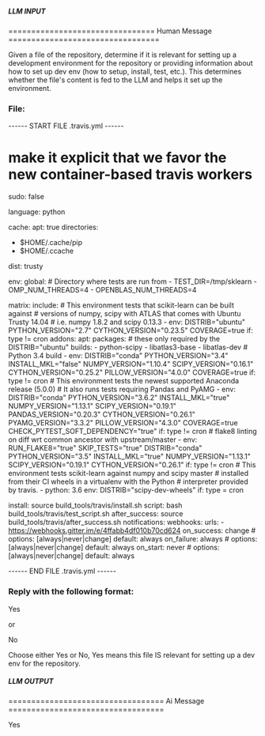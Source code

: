 ##### LLM INPUT #####
================================ Human Message =================================

Given a file of the repository, determine if it is relevant for setting up a development environment for the repository or providing information about how to set up dev env (how to setup, install, test, etc.). This determines whether the file's content is fed to the LLM and helps it set up the environment.

### File:
------ START FILE .travis.yml ------
# make it explicit that we favor the new container-based travis workers
sudo: false

language: python

cache:
  apt: true
  directories:
  - $HOME/.cache/pip
  - $HOME/.ccache

dist: trusty

env:
  global:
    # Directory where tests are run from
    - TEST_DIR=/tmp/sklearn
    - OMP_NUM_THREADS=4
    - OPENBLAS_NUM_THREADS=4

matrix:
  include:
    # This environment tests that scikit-learn can be built against
    # versions of numpy, scipy with ATLAS that comes with Ubuntu Trusty 14.04
    # i.e. numpy 1.8.2 and scipy 0.13.3
    - env: DISTRIB="ubuntu" PYTHON_VERSION="2.7" CYTHON_VERSION="0.23.5"
           COVERAGE=true
      if: type != cron
      addons:
        apt:
          packages:
            # these only required by the DISTRIB="ubuntu" builds:
            - python-scipy
            - libatlas3-base
            - libatlas-dev
    # Python 3.4 build
    - env: DISTRIB="conda" PYTHON_VERSION="3.4" INSTALL_MKL="false"
           NUMPY_VERSION="1.10.4" SCIPY_VERSION="0.16.1" CYTHON_VERSION="0.25.2"
           PILLOW_VERSION="4.0.0" COVERAGE=true
      if: type != cron
    # This environment tests the newest supported Anaconda release (5.0.0)
    # It also runs tests requiring Pandas and PyAMG
    - env: DISTRIB="conda" PYTHON_VERSION="3.6.2" INSTALL_MKL="true"
           NUMPY_VERSION="1.13.1" SCIPY_VERSION="0.19.1" PANDAS_VERSION="0.20.3"
           CYTHON_VERSION="0.26.1" PYAMG_VERSION="3.3.2" PILLOW_VERSION="4.3.0"
           COVERAGE=true CHECK_PYTEST_SOFT_DEPENDENCY="true"
      if: type != cron
    # flake8 linting on diff wrt common ancestor with upstream/master
    - env: RUN_FLAKE8="true" SKIP_TESTS="true"
           DISTRIB="conda" PYTHON_VERSION="3.5" INSTALL_MKL="true"
           NUMPY_VERSION="1.13.1" SCIPY_VERSION="0.19.1"
           CYTHON_VERSION="0.26.1"
      if: type != cron
    # This environment tests scikit-learn against numpy and scipy master
    # installed from their CI wheels in a virtualenv with the Python
    # interpreter provided by travis.
    -  python: 3.6
       env: DISTRIB="scipy-dev-wheels"
       if: type = cron

install: source build_tools/travis/install.sh
script: bash build_tools/travis/test_script.sh
after_success: source build_tools/travis/after_success.sh
notifications:
  webhooks:
    urls:
      - https://webhooks.gitter.im/e/4ffabb4df010b70cd624
    on_success: change  # options: [always|never|change] default: always
    on_failure: always  # options: [always|never|change] default: always
    on_start: never     # options: [always|never|change] default: always

------ END FILE .travis.yml ------

### Reply with the following format:

<rel>Yes</rel>

or

<rel>No</rel>

Choose either Yes or No, Yes means this file IS relevant for setting up a dev env for the repository.

##### LLM OUTPUT #####
================================== Ai Message ==================================

<rel>Yes</rel>